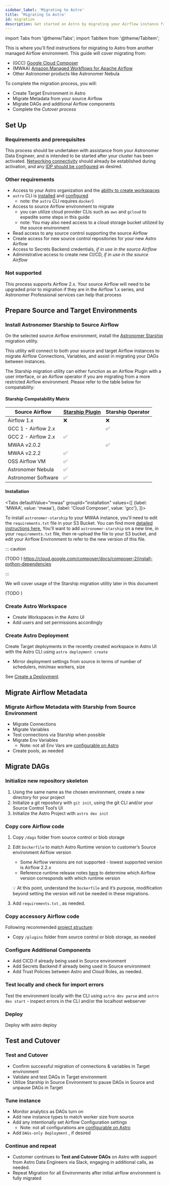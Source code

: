 ```yaml
---
sidebar_label: 'Migrating to Astro'
title: 'Migrating to Astro'
id: migration 
description: Get started on Astro by migrating your Airflow instance from Google Cloud Composer or Amazon Managed Workflows for Apache Airflow
---
```


import Tabs from '@theme/Tabs';
import TabItem from '@theme/TabItem';

This is where you'll find instructions for migrating to Astro from another managed Airflow environment. This guide will
cover migrating from:

- (GCC) [Google Cloud Composer](https://cloud.google.com/composer/docs/concepts/overview)
- (MWAA) [Amazon Managed Workflows for Apache Airflow](https://docs.aws.amazon.com/mwaa/latest/userguide/what-is-mwaa.html)
- Other Astronomer products like Astronomer Nebula

To complete the migration process, you will:

- Create Target Environment in Astro
- Migrate Metadata from your source Airflow
- Migrate DAGs and additional Airflow components
- Complete the *Cutover process*

## Set Up

### Requirements and prerequisites

This process should be undertaken with assistance from your Astronomer Data Engineer, and is intended to be started
after your cluster has been activated. [Networking connectivity](connect-aws.md) should already be established during
activation, and any [IDP should be configured](configure-idp.md) as desired.

### Other requirements

- Access to your Astro organization and the [ability to create workspaces](manage-workspaces.md)
- `astro` CLI is [installed](cli/install-cli.md) and [configured](log-in-to-astro.md)
    - note: the `astro` CLI requires `docker`)
- Access to source Airflow environment to migrate
    - you can utilize cloud provider CLIs such as `aws` and `gcloud` to expedite some steps in this guide
    - note: You may also need access to a cloud storage bucket utilized by the source environment
- Read access to any source control supporting the source Airflow
- Create access for new source control repositories for your new Astro Airflow
- Access to Secrets Backend credentials, _if in use in the source Airflow_
- Administrative access to create new CI/CD, _if in use in the source Airflow_

### Not supported 

This process supports Airflow 2.x. Your source Airflow will need to be upgraded prior to migration if they are in the
Airflow 1.x series, and Astronomer Professional services can help that process

## Prepare Source and Target Environments

### Install Astronomer Starship to Source Airflow

On the selected source Airflow environment, install
the [Astronomer Starship](https://pypi.org/project/astronomer-starship/) migration utility.

This utility will connect to both your source and target Airflow instances to migrate Airflow Connections,
Variables, and assist in migrating your DAGs between instances.

The Starship migration utility can either function as an Airflow Plugin with a user interface, or an Airflow operator if you are migrating from a more restricted Airflow environment. Please refer to the table below for compatability:


#### Starship Compatability Matrix

| Source Airflow      | [Starship Plugin](https://github.com/astronomer/starship/tree/master/astronomer-starship) | Starship Operator |
| --- | --- | --- |
| Airflow 1.x | ❌ | ❌ |
| GCC 1 - Airflow 2.x |  | ✅ |
| GCC 2 - Airflow 2.x | ✅ |  |
| MWAA v2.0.2 |  | ✅ |
| MWAA v2.2.2 | ✅ |  |
| OSS Airflow VM | ✅ |  |
| Astronomer Nebula  | ✅ |  |
| Astronomer Software | ✅ |  |

#### Installation 

<Tabs
    defaultValue="mwaa"
    groupId="installation"
    values={[
        {label: 'MWAA', value: 'mwaa'},
        {label: 'Cloud Composer', value: 'gcc'},
    ]}>
<TabItem value="mwaa">

To install `astronomer-starship` to your MWAA instance, you'll need to edit the `requirements.txt` file in your S3 Bucket. You can find more [detailed instructions here.](https://docs.aws.amazon.com/mwaa/latest/userguide/best-practices-dependencies.html#best-practices-dependencies-different-ways)
You'll want to add `astronomer-starship` on a new line, in your `requirements.txt` file, then re-upload the file to your S3 bucket, and edit your Airflow Environment to refer to the new version of this file.

</TabItem>

<TabItem value="gcc">

::: caution

(TODO )
https://cloud.google.com/composer/docs/composer-2/install-python-dependencies

:::

</TabItem>
</Tabs>

We will cover usage of the Starship migration utility later in this document

(TODO )

### Create Astro Workspace
- Create Workspaces in the Astro UI
- Add users and set permissions accordingly

### Create Astro Deployment
Create Target deployments in the recently created workspace in Astro UI with the Astro CLI using `astro deployment create`
  - Mirror deployment settings from source in terms of number of schedulers, min/max workers, size

See [Create a Deployment](create-deployment.md).

## Migrate Airflow Metadata

### Migrate Airflow Metadata with Starship from Source Environment

- Migrate Connections
- Migrate Variables
- Test connections via Starship when possible
- Migrate Env Variables
    - Note: not all Env Vars are [configurable on Astro](https://docs.astronomer.io/astro/platform-variables)
- Create pools, as needed

## Migrate DAGs 
### Initialize new repository skeleton
1. Using the same name as the chosen environment, create a new directory for your project
2. Initialize a git repository with `git init`, using the git CLI and/or your Source Control Tool’s UI
3. Initialize the Astro Project with `astro dev init`

### Copy core Airflow code
1. Copy `/dags` folder from source control or blob storage
2. Edit `Dockerfile` to match Astro Runtime version to customer’s Source environment Airflow version
    - Some Airflow versions are not supported - lowest supported version is Airflow 2.2.x
    - Reference runtime release notes [here](https://docs.astronomer.io/astro/runtime-release-notes) to determine which Airflow version corresponds with which runtime version
    
    💡 At this point, understand the `Dockerfile` and it’s purpose, modification beyond setting the version will not be needed in these migrations.
    
3. Add `requirements.txt` , as needed.

### Copy accessory Airflow code
Following recommended [project structure](https://docs.astronomer.io/learn/managing-airflow-code#project-structure):

- Copy `/plugins` folder from source control or blob storage, as needed

### Configure Additional Components
- Add CICD if already being used in Source environment
- Add Secrets Backend if already being used in Source environment
- Add Trust Policies between Astro and Cloud Roles, as needed.

### Test locally and check for import errors
Test the environment locally with the CLI using `astro dev parse`  and `astro dev start` - inspect errors in the CLI and/or the localhost webserver

### Deploy
Deploy with astro deploy 

## Test and Cutover
### **Test and Cutover**
- Confirm successful migration of connections & variables in Target environment
- Validate and test DAGs in Target environment
- Utilize Starship in Source Environment to pause DAGs in Source and unpause DAGs in Target
### **Tune instance**
- Monitor analytics as DAGs turn on
- Add new instance types to match worker size from source
- Add any intentionally set Airflow Configuration settings
    - Note: not all configurations are [configurable on Astro](https://docs.astronomer.io/astro/platform-variables)
- Add `DAGs-only Deployment` , if desired
### Continue and repeat
- Customer continues to **Test and Cutover DAGs** on Astro with support from Astro Data Engineers via Slack, engaging in additional calls, as needed.
- Repeat Migration for all Environments after initial airflow environment is fully migrated
